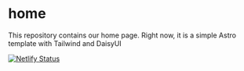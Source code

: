 # home

This repository contains our home page. Right now, it is a simple Astro template with Tailwind and DaisyUI

[![Netlify Status](https://api.netlify.com/api/v1/badges/d49a17ad-e9c9-42f3-95eb-1ff54637e8b1/deploy-status)](https://app.netlify.com/sites/peppy-nougat-0120f1/deploys)
